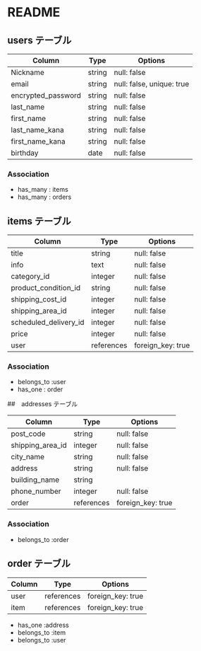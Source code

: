 # README
## users テーブル

| Column             | Type     | Options                       |
| ------------------ | ------   | -----------                   |
| Nickname           | string   | null: false                   |
| email              | string   | null: false,  unique: true    |
| encrypted_password | string   | null: false                   |
| last_name          | string   | null: false                   |
| first_name         | string   | null: false                   |
| last_name_kana     | string   | null: false                   |
| first_name_kana    | string   | null: false                   |
| birthday           | date     | null: false                   |

### Association

- has_many  : items
- has_many  : orders

## items テーブル

| Column                 | Type                | Options                       |
| ------                 | ------              | -----------                   |
| title                  | string              | null: false                   |
| info                   | text                | null: false                   |
| category_id            | integer             | null: false                   |
| product_condition_id   | string              | null: false                   |
| shipping_cost_id       | integer             | null: false                   |
| shipping_area_id       | integer             | null: false                   |
| scheduled_delivery_id  | integer             | null: false                   |
| price                  | integer             | null: false                   |
| user                   | references          | foreign_key: true| 
### Association

- belongs_to :user
- has_one : order


##　addresses テーブル

| Column          | Type             | Options                                         |
| -------         | ----------       | ------------------------------                  |
| post_code       | string           | null: false                                     |
| shipping_area_id| integer          | null: false                                     |
| city_name       | string           | null: false                                     |
| address         | string           | null: false                                     |
| building_name   | string           |                                                 |
| phone_number    | integer          | null: false                                     |
| order           | references       | foreign_key: true                  |
### Association
- belongs_to   :order

## order テーブル

| Column       | Type             | Options                                         |
| -------      | ----------       | ------------------------------                  |
| user         | references       |  foreign_key: true                              |
| item        | references       |  foreign_key: true                              |

- has_one :address
- belongs_to :item
- belongs_to :user 

